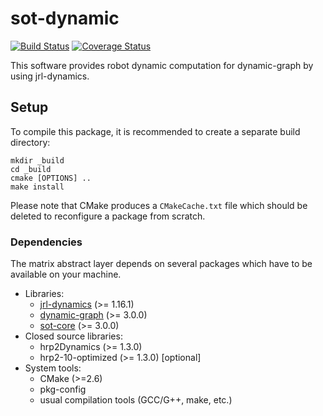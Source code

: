 sot-dynamic
===========

[![Build Status](https://travis-ci.org/stack-of-tasks/sot-dynamic.png?branch=master)](https://travis-ci.org/stack-of-tasks/sot-dynamic)
[![Coverage Status](https://coveralls.io/repos/stack-of-tasks/sot-dynamic/badge.png)](https://coveralls.io/r/stack-of-tasks/sot-dynamic)

This software provides robot dynamic computation for dynamic-graph
by using jrl-dynamics.

Setup
-----

To compile this package, it is recommended to create a separate build
directory:

    mkdir _build
    cd _build
    cmake [OPTIONS] ..
    make install

Please note that CMake produces a `CMakeCache.txt` file which should
be deleted to reconfigure a package from scratch.


### Dependencies

The matrix abstract layer depends on several packages which
have to be available on your machine.

 - Libraries:
   - [jrl-dynamics][jrl-dynamics] (>= 1.16.1)
   - [dynamic-graph][dynamic-graph] (>= 3.0.0)
   - [sot-core][sot-core] (>= 3.0.0)
 - Closed source libraries:
   - hrp2Dynamics (>= 1.3.0)
   - hrp2-10-optimized (>= 1.3.0) [optional]
 - System tools:
   - CMake (>=2.6)
   - pkg-config
   - usual compilation tools (GCC/G++, make, etc.)


[dynamic-graph]: http://github.com/stack-of-tasks/dynamic-graph
[jrl-dynamics]: http://github.com/jrl-umi3218/jrl-dynamics
[sot-core]: http://github.com/stack-of-tasks/sot-core
